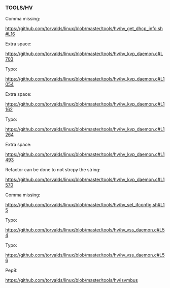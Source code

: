 ### TOOLS/HV

Comma missing:

https://github.com/torvalds/linux/blob/master/tools/hv/hv_get_dhcp_info.sh#L16

Extra space:

https://github.com/torvalds/linux/blob/master/tools/hv/hv_kvp_daemon.c#L703

Typo:

https://github.com/torvalds/linux/blob/master/tools/hv/hv_kvp_daemon.c#L1054

Extra space:

https://github.com/torvalds/linux/blob/master/tools/hv/hv_kvp_daemon.c#L1162

Typo:

https://github.com/torvalds/linux/blob/master/tools/hv/hv_kvp_daemon.c#L1264

Extra space:

https://github.com/torvalds/linux/blob/master/tools/hv/hv_kvp_daemon.c#L1493

Refactor can be done to not strcpy the string:

https://github.com/torvalds/linux/blob/master/tools/hv/hv_kvp_daemon.c#L1570

Comma missing:

https://github.com/torvalds/linux/blob/master/tools/hv/hv_set_ifconfig.sh#L15

Typo:

https://github.com/torvalds/linux/blob/master/tools/hv/hv_vss_daemon.c#L54

Typo:

https://github.com/torvalds/linux/blob/master/tools/hv/hv_vss_daemon.c#L56

Pep8:

https://github.com/torvalds/linux/blob/master/tools/hv/lsvmbus


